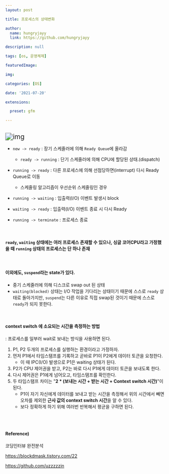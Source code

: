 ```yaml
---
layout: post

title: 프로세스의 상태변화

author: 
  name: hungryjayy
  link: https://github.com/hungryjayy

description: null

tags: [os, 운영체제]

featuredImage: 

img: 

categories: [OS]

date: '2021-07-20'

extensions:

  preset: gfm

---
```


<br>

<img src="https://hungryjayy.github.io/assets/img/OS/scheduling.jpeg" alt="img" style="zoom:150%;" /> 

<br>

* `new -> ready` : 장기 스케줄러에 의해 `Ready Queue`에 올라감
  * `ready -> running` : 단기 스케줄러에 의해 CPU에 할당된 상태.(dispatch)

* `running -> ready` : 다른 프로세스에 의해 선점당하면(interrupt) 다시 Ready Queue로 이동
  * 스케줄링 알고리즘이 우선순위 스케줄링인 경우
* `running -> waiting` : 입출력(I/O) 이벤트 발생시 block
* `waiting -> ready` : 입출력(I/O) 이벤트 종료 시 다시 Ready
* `running -> terminate` : 프로세스 종료

<br>

#### `ready`, `waiting` 상태에는 여러 프로세스 존재할 수 있으나, 싱글 코어CPU라고 가정했을 때 `running` 상태의 프로세스는 단 하나 존재

<br>

#### 이외에도, `suspend`라는 state가 있다.

* 중기 스케줄러에 의해 디스크로 swap out 된 상태
* `waiting(blocked)` 상태는 I/O 작업을 기다리는 상태이기 때문에 스스로 `ready` 상태로 돌아가지만, `suspend`는 다른 이유로 직접 swap된 것이기 때문에 스스로 `ready`가 되지 못한다.

<br>

#### context switch 에 소요되는 시간을 측정하는 방법

: 프로세스를 일부러 wait로 보내는 방식을 사용하면 된다.

1. P1, P2 두개의 프로세스를 실행하는 환경이라고 가정하자.
2. 먼저 P1에서 타임스탬프를 기록하고 곧바로 P1이 P2에게 데이터 토큰을 요청한다.
   * 이 때 IPC(I/O) 발생으로 P1은 waiting 상태가 된다.
3. P2가 CPU 제어권을 받고, P2는 바로 다시 P1에게 데이터 토큰을 보내도록 한다.
4. 다시 제어권은 P1에게 넘어오고, 타임스탬프를 확인한다.
5. 두 타임스탬프 차이는 "**2 * (보내는 시간 + 받는 시간 + Context switch 시간)**"이 된다.
   * P1이 자기 자신에게 데이터를 보내고 받는 시간을 측정해서 위의 시간에서 빼면 오차를 제외한 **근사 값의 context switch 시간**을 알 수 있다.
   * 보다 정확하게 하기 위해 여러번 반복해서 평균을 구하면 된다.

<br><br>

#### Reference)

코딩인터뷰 완전분석

https://blockdmask.tistory.com/22

https://github.com/uzzzzzin